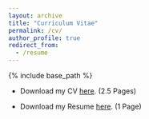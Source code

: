 ```yaml
---
layout: archive
title: "Curriculum Vitae"
permalink: /cv/
author_profile: true
redirect_from:
  - /resume
---
```


{% include base_path %}



* Download my CV [here](../files/Prachi_RahurkarCV.pdf). (2.5 Pages)


* Download my Resume [here](). (1 Page)